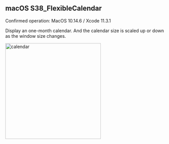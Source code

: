 ## macOS S38_FlexibleCalendar
Confirmed operation: MacOS 10.14.6 / Xcode 11.3.1

Display an one-month calendar. And the calendar size is scaled up or down as the window size changes. 

<img src="http://mikomokaru.sakura.ne.jp/data/B64/calendar.png" alt="calendar" title="calendar" width="300">
  
  
